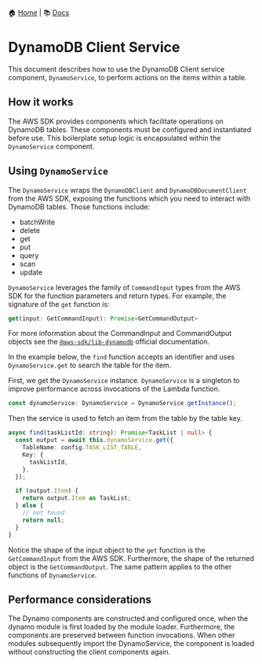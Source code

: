 :house: [Home](/README.md) | :books: [Docs](../DOCS.md)

# DynamoDB Client Service

This document describes how to use the DynamoDB Client service component, `DynamoService`, to perform actions on the items within a table.

## How it works

The AWS SDK provides components which facilitate operations on DynamoDB tables. These components must be configured and instantiated before use. This boilerplate setup logic is encapsulated within the `DynamoService` component.

## Using `DynamoService`

The `DynamoService` wraps the `DynamoDBClient` and `DynamoDBDocumentClient` from the AWS SDK, exposing the functions which you need to interact with DynamoDB tables. Those functions include:

- batchWrite
- delete
- get
- put
- query
- scan
- update

`DynamoService` leverages the family of `CommandInput` types from the AWS SDK for the function parameters and return types. For example, the signature of the `get` function is:

```ts
get(input: GetCommandInput): Promise<GetCommandOutput>
```

For more information about the CommandInput and CommandOutput objects see the [`@aws-sdk/lib-dynamodb`](https://docs.aws.amazon.com/AWSJavaScriptSDK/v3/latest/Package/-aws-sdk-lib-dynamodb/) official documentation.

In the example below, the `find` function accepts an identifier and uses `DynamoService.get` to search the table for the item.

First, we get the `DynamoService` instance. `DynamoService` is a singleton to improve performance across invocations of the Lambda function.

```ts
const dynamoService: DynamoService = DynamoService.getInstance();
```

Then the service is used to fetch an item from the table by the table key.

```ts
async find(taskListId: string): Promise<TaskList | null> {
  const output = await this.dynamoService.get({
    TableName: config.TASK_LIST_TABLE,
    Key: {
      taskListId,
    },
  });

  if (output.Item) {
    return output.Item as TaskList;
  } else {
    // not found
    return null;
  }
}
```

Notice the shape of the input object to the `get` function is the `GetCommandInput` from the AWS SDK. Furthermore, the shape of the returned object is the `GetCommandOutput`. The same pattern applies to the other functions of `DynamoService`.

## Performance considerations

The Dynamo components are constructed and configured once, when the dynamo module is first loaded by the module loader. Furthermore, the components are preserved between function invocations. When other modules subsequently import the DynamoService, the component is loaded without constructing the client components again.
